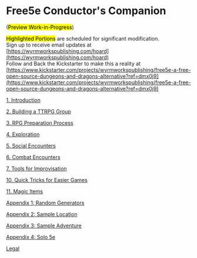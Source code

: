 # Free5e Conductor's Companion

(<mark>Preview Work-in-Progress</mark>)

<mark>Highlighted Portions</mark> are scheduled for significant modification.
\
Sign up to receive email updates at [https://wyrmworkspublishing.com/hoard](https://wyrmworkspublishing.com/hoard)
\
Follow and Back the Kickstarter to make this a reality at [https://www.kickstarter.com/projects/wyrmworkspublishing/free5e-a-free-open-source-dungeons-and-dragons-alternative?ref=dmx0j9](https://www.kickstarter.com/projects/wyrmworkspublishing/free5e-a-free-open-source-dungeons-and-dragons-alternative?ref=dmx0j9)

[1. Introduction](./01_Introduction/Introduction.md)

[2. Building a TTRPG Group](./02_Bulding_a_TTRPG_Group/Building_a_TTRPG_Group.md)

[3. RPG Preparation Process](./03_RPG_Preparation_Process/RPG_Preparation_Process.md)

[4. Exploration](./04_Exploration/Exploration.md)

[5. Social Encounters](./05_Social_Encounters/Social_Encounters.md)

[6. Combat Encounters](./06_Combat_Encounters/Combat_Encounters.md)

[7. Tools for Improvisation](./07_Tools_for_Improvisation/Tools_for_Improvisation.md)


[10. Quick Tricks for Easier Games](./10_Quick_Tricks_for_Easier_Games/Quick_Tricks_for_Easier_Games.md)

[11. Magic Items](./11_Magic_Items/Magic_Items.md)

[Appendix 1: Random Generators](./A_Appendix/01_Random_Generators/Random_Generators.md)

[Appendix 2: Sample Location](./A_Appendix/02_Sample_Location/Sample_Location.md)

[Appendix 3: Sample Adventure](./A_Appendix/03_Sample_Adventure/Sample_Adventure.md)

[Appendix 4: Solo 5e](./A_Appendix/04_Solo_5e/Solo_5e.md)

[Legal](./Legal.md)
